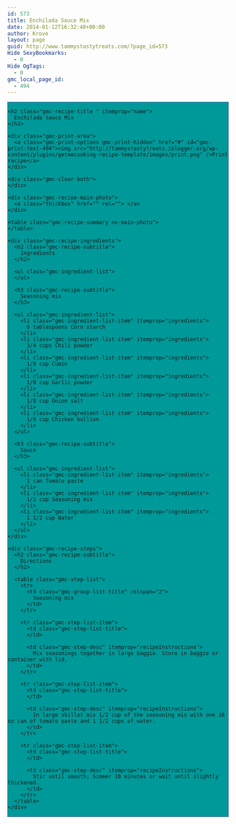 ```yaml
---
id: 573
title: Enchilada Sauce Mix
date: 2014-01-12T16:32:48+00:00
author: Krove
layout: page
guid: http://www.tammystastytreats.com/?page_id=573
Hide SexyBookmarks:
  - 0
Hide OgTags:
  - 0
gmc_local_page_id:
  - 494
---
```

<div id="recipes">
  <div class="gmc-recipe" id="gmc-print-494" itemscope itemtype="http://schema.org/Recipe" style="background-color:#009999; border-color:#58528f;border-style:solid;border-width:thin;">
    <meta property="og:site_name" content="http://tammystastytreats.iblogger.org" />
    
    <h2 class="gmc-recipe-title " itemprop="name">
      Enchilada Sauce Mix
    </h2>
    
    <div class="gmc-print-area">
      <a class="gmc-print-options gmc-print-hidden" href="#" id="gmc-print-text-494"><img src="http://tammystastytreats.iblogger.org/wp-content/plugins/getmecooking-recipe-template/images/print.png" />Print recipe</a>
    </div>
    
    <div class="gmc-clear-both">
    </div>
    
    <div class="gmc-recipe-main-photo">
      <a class="thickbox" href="" rel=""> </a>
    </div>
    
    <table class="gmc-recipe-summary no-main-photo">
    </table>
    
    <div class="gmc-recipe-ingredients">
      <h2 class="gmc-recipe-subtitle">
        Ingredients
      </h2>
      
      <ul class="gmc-ingredient-list">
      </ul>
      
      <h3 class="gmc-recipe-subtitle">
        Seasoning mix
      </h3>
      
      <ul class="gmc-ingredient-list">
        <li class="gmc-ingredient-list-item" itemprop="ingredients">
          6 tablespoons Corn starch
        </li>
        <li class="gmc-ingredient-list-item" itemprop="ingredients">
          3/4 cups Chili powder
        </li>
        <li class="gmc-ingredient-list-item" itemprop="ingredients">
          1/8 cup Cumin
        </li>
        <li class="gmc-ingredient-list-item" itemprop="ingredients">
          1/8 cup Garlic powder
        </li>
        <li class="gmc-ingredient-list-item" itemprop="ingredients">
          1/8 cup Onion salt
        </li>
        <li class="gmc-ingredient-list-item" itemprop="ingredients">
          1/8 cup Chicken bullion
        </li>
      </ul>
      
      <h3 class="gmc-recipe-subtitle">
        Sauce
      </h3>
      
      <ul class="gmc-ingredient-list">
        <li class="gmc-ingredient-list-item" itemprop="ingredients">
          1 can Tomato paste
        </li>
        <li class="gmc-ingredient-list-item" itemprop="ingredients">
          1/2 cup Seasoning mix
        </li>
        <li class="gmc-ingredient-list-item" itemprop="ingredients">
          1 1/2 cup Water
        </li>
      </ul>
    </div>
    
    <div class="gmc-recipe-steps">
      <h2 class="gmc-recipe-subtitle">
        Directions
      </h2>
      
      <table class="gmc-step-list">
        <tr>
          <td class="gmc-group-list-title" colspan="2">
            Seasoning mix
          </td>
        </tr>
        
        <tr class="gmc-step-list-item">
          <td class="gmc-step-list-title">
          </td>
          
          <td class="gmc-step-desc" itemprop="recipeInstructions">
            Mix seasonings together in large baggie. Store in baggie or container with lid.
          </td>
        </tr>
        
        <tr class="gmc-step-list-item">
          <td class="gmc-step-list-title">
          </td>
          
          <td class="gmc-step-desc" itemprop="recipeInstructions">
            In large skillet mix 1/2 cup of the seasoning mix with one 16 oz can of tomato paste and 1 1/2 cups of water.
          </td>
        </tr>
        
        <tr class="gmc-step-list-item">
          <td class="gmc-step-list-title">
          </td>
          
          <td class="gmc-step-desc" itemprop="recipeInstructions">
            Stir until smooth; Simmer 10 minutes or wait until slightly thickened.
          </td>
        </tr>
      </table>
    </div>
  </div>
</div>
